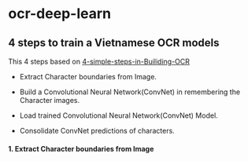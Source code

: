 # ocr-deep-learn
## 4 steps to train a Vietnamese OCR models

This 4 steps based on [4-simple-steps-in-Builiding-OCR](https://github.com/Nagakiran1/4-simple-steps-in-Builiding-OCR])

- Extract Character boundaries from Image.

- Build a Convolutional Neural Network(ConvNet) in remembering the Character images.

- Load trained Convolutional Neural Network(ConvNet) Model.

- Consolidate ConvNet predictions of characters.

#### 1. Extract Character boundaries from Image

